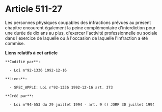 # Article 511-27

Les personnes physiques coupables des infractions prévues au présent chapitre encourent également la peine complémentaire
d'interdiction pour une durée de dix ans au plus, d'exercer l'activité professionnelle ou sociale dans l'exercice de laquelle
ou à l'occasion de laquelle l'infraction a été commise.

**Liens relatifs à cet article**

	**Codifié par**:

	  - Loi n°92-1336 1992-12-16

	**Liens**:

	  - SPEC_APPLI: Loi n°92-1336 1992-12-16 art. 373

	**Créé par**:

	  - Loi n°94-653 du 29 juillet 1994 - art. 9 () JORF 30 juillet 1994
